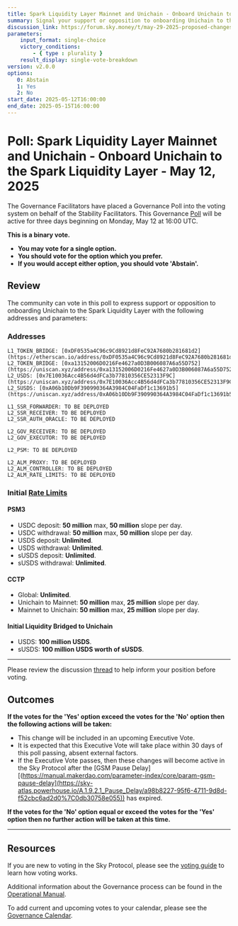 ```yaml
---
title: Spark Liquidity Layer Mainnet and Unichain - Onboard Unichain to the Spark Liquidity Layer - May 12, 2025
summary: Signal your support or opposition to onboarding Unichain to the Spark Liquidity Layer.
discussion_link: https://forum.sky.money/t/may-29-2025-proposed-changes-to-spark-for-upcoming-spell/26372
parameters:
    input_format: single-choice
    victory_conditions:
        - { type : plurality }
    result_display: single-vote-breakdown
version: v2.0.0
options:
   0: Abstain
   1: Yes
   2: No
start_date: 2025-05-12T16:00:00
end_date: 2025-05-15T16:00:00
---
```

# Poll: Spark Liquidity Layer Mainnet and Unichain - Onboard Unichain to the Spark Liquidity Layer - May 12, 2025

The Governance Facilitators have placed a Governance Poll into the voting system on behalf of the Stability Facilitators. This Governance [Poll](https://sky-atlas.powerhouse.io/#A.1.9.1_Operational_Weekly_Cycle-b189fa17-57a9-4d4e-9780-0ce4efd94211%7C0db30308) will be active for three days beginning on Monday, May 12 at 16:00 UTC.

**This is a binary vote.**

- **You may vote for a single option.**
- **You should vote for the option which you prefer.**
- **If you would accept either option, you should vote 'Abstain'.**

## Review

The community can vote in this poll to express support or opposition to onboarding Unichain to the Spark Liquidity Layer with the following addresses and parameters:

### Addresses

```
L1_TOKEN_BRIDGE: [0xDF0535a4C96c9Cd8921d8FeC92A7680b281681d2](https://etherscan.io/address/0xDF0535a4C96c9Cd8921d8FeC92A7680b281681d2)
L2_TOKEN_BRIDGE: [0xa13152006D0216Fe4627a0D3B006087A6a55D752](https://uniscan.xyz/address/0xa13152006D0216Fe4627a0D3B006087A6a55D752)
L2_USDS: [0x7E10036Acc4B56d4dFCa3b77810356CE52313F9C](https://uniscan.xyz/address/0x7E10036Acc4B56d4dFCa3b77810356CE52313F9C)
L2_SUSDS: [0xA06b10Db9F390990364A3984C04FaDf1c13691b5](https://uniscan.xyz/address/0xA06b10Db9F390990364A3984C04FaDf1c13691b5)

L1_SSR_FORWARDER: TO BE DEPLOYED
L2_SSR_RECEIVER: TO BE DEPLOYED
L2_SSR_AUTH_ORACLE: TO BE DEPLOYED

L2_GOV_RECEIVER: TO BE DEPLOYED
L2_GOV_EXECUTOR: TO BE DEPLOYED

L2_PSM: TO BE DEPLOYED

L2_ALM_PROXY: TO BE DEPLOYED
L2_ALM_CONTROLLER: TO BE DEPLOYED
L2_ALM_RATE_LIMITS: TO BE DEPLOYED
```

### Initial [Rate Limits](https://docs.spark.fi/dev/spark-liquidity-layer/spark-alm-controller#rate-limits)

#### PSM3

- USDC deposit: **50 million** max, **50 million** slope per day.
- USDC withdrawal: **50 million** max, **50 million** slope per day.
- USDS deposit: **Unlimited**.
- USDS withdrawal: **Unlimited**.
- sUSDS deposit: **Unlimited**.
- sUSDS withdrawal: **Unlimited**.

#### CCTP

- Global: **Unlimited**.
- Unichain to Mainnet: **50 million** max, **25 million** slope per day.
- Mainnet to Unichain: **50 million** max, **25 million** slope per day.

#### Initial Liquidity Bridged to Unichain

- USDS: **100 million USDS**.
- sUSDS: **100 million USDS worth of sUSDS**.

---

Please review the discussion [thread](https://forum.sky.money/t/may-29-2025-proposed-changes-to-spark-for-upcoming-spell/26372) to help inform your position before voting.

## Outcomes

**If the votes for the 'Yes' option exceed the votes for the 'No' option then the following actions will be taken:**

- This change will be included in an upcoming Executive Vote.
- It is expected that this Executive Vote will take place within 30 days of this poll passing, absent external factors.
- If the Executive Vote passes, then these changes will become active in the Sky Protocol after the [GSM Pause Delay][(https://manual.makerdao.com/parameter-index/core/param-gsm-pause-delay](https://sky-atlas.powerhouse.io/A.1.9.2.1_Pause_Delay/a98b8227-95f6-4711-9d8d-f52cbc6ad2d0%7C0db30758e055)) has expired.

**If the votes for the 'No' option equal or exceed the votes for the 'Yes' option then no further action will be taken at this time.**

---

## Resources

If you are new to voting in the Sky Protocol, please see the [voting guide](https://manual.makerdao.com/governance/voting-in-makerdao/on-chain-governance) to learn how voting works.

Additional information about the Governance process can be found in the [Operational Manual](https://manual.makerdao.com).

To add current and upcoming votes to your calendar, please see the [Governance Calendar](https://manual.makerdao.com/makerdao/calendars/governance-calendar).
